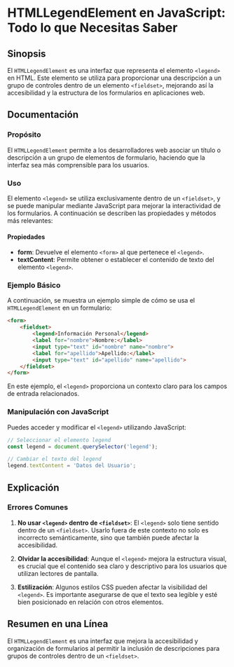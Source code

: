 <!--
Meta Description: # HTMLLegendElement en JavaScript: Todo lo que Necesitas Saber ## Sinopsis El `HTMLLegendElement` es una interfaz que representa el elemento `<legend>...
Meta Keywords: legend, que, elemento, fieldset, para
-->

# HTMLLegendElement en JavaScript: Todo lo que Necesitas Saber

## Sinopsis
El `HTMLLegendElement` es una interfaz que representa el elemento `<legend>` en HTML. Este elemento se utiliza para proporcionar una descripción a un grupo de controles dentro de un elemento `<fieldset>`, mejorando así la accesibilidad y la estructura de los formularios en aplicaciones web.

## Documentación
### Propósito
El `HTMLLegendElement` permite a los desarrolladores web asociar un título o descripción a un grupo de elementos de formulario, haciendo que la interfaz sea más comprensible para los usuarios.

### Uso
El elemento `<legend>` se utiliza exclusivamente dentro de un `<fieldset>`, y se puede manipular mediante JavaScript para mejorar la interactividad de los formularios. A continuación se describen las propiedades y métodos más relevantes:

#### Propiedades
- **form**: Devuelve el elemento `<form>` al que pertenece el `<legend>`.
- **textContent**: Permite obtener o establecer el contenido de texto del elemento `<legend>`.

### Ejemplo Básico
A continuación, se muestra un ejemplo simple de cómo se usa el `HTMLLegendElement` en un formulario:

```html
<form>
    <fieldset>
        <legend>Información Personal</legend>
        <label for="nombre">Nombre:</label>
        <input type="text" id="nombre" name="nombre">
        <label for="apellido">Apellido:</label>
        <input type="text" id="apellido" name="apellido">
    </fieldset>
</form>
```

En este ejemplo, el `<legend>` proporciona un contexto claro para los campos de entrada relacionados.

### Manipulación con JavaScript
Puedes acceder y modificar el `<legend>` utilizando JavaScript:

```javascript
// Seleccionar el elemento legend
const legend = document.querySelector('legend');

// Cambiar el texto del legend
legend.textContent = 'Datos del Usuario';
```

## Explicación
### Errores Comunes
1. **No usar `<legend>` dentro de `<fieldset>`**: El `<legend>` solo tiene sentido dentro de un `<fieldset>`. Usarlo fuera de este contexto no solo es incorrecto semánticamente, sino que también puede afectar la accesibilidad.
   
2. **Olvidar la accesibilidad**: Aunque el `<legend>` mejora la estructura visual, es crucial que el contenido sea claro y descriptivo para los usuarios que utilizan lectores de pantalla.

3. **Estilización**: Algunos estilos CSS pueden afectar la visibilidad del `<legend>`. Es importante asegurarse de que el texto sea legible y esté bien posicionado en relación con otros elementos.

## Resumen en una Línea
El `HTMLLegendElement` es una interfaz que mejora la accesibilidad y organización de formularios al permitir la inclusión de descripciones para grupos de controles dentro de un `<fieldset>`.